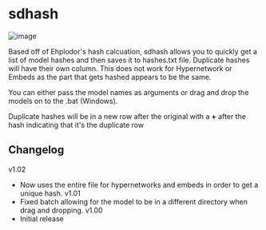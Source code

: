 # sdhash
![image](https://user-images.githubusercontent.com/121334679/209446169-9382c9c9-f2d8-4d86-8ac6-c07e63b13f0f.png)

Based off of Ehplodor's hash calcuation, sdhash allows you to quickly get a list of model hashes and then saves it to hashes.txt file. Duplicate hashes will have their own column. This does not work for Hypernetwork or Embeds as the part that gets hashed appears to be the same.

You can either pass the model names as arguments or drag and drop the models on to the .bat (Windows). 

Duplicate hashes will be in a new row after the original with a **+** after the hash indicating that it's the duplicate row


## Changelog
v1.02
- Now uses the entire file for hypernetworks and embeds in order to get a unique hash.
v1.01 
- Fixed batch allowing for the model to be in a different directory when drag and dropping.
v1.00 
- Initial release